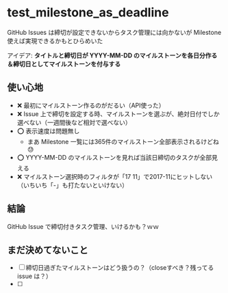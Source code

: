 # test_milestone_as_deadline
GitHub Issues は締切が設定できないからタスク管理には向かないが Milestone 使えば実現できるかもとひらめいた

アイデア: **タイトルと締切日が YYYY-MM-DD のマイルストーンを各日分作る＆締切日としてマイルストーンを付与する**

## 使い心地
- :x: 最初にマイルストーン作るのがだるい（API使った）
- :x: Issue 上で締切を設定する時、マイルストーンを選ぶが、絶対日付でしか選べない（一週間後など相対で選べない）
- :o: 表示速度は問題無し
  - まあ Milestone 一覧には365件のマイルストーン全部表示されるけどね :sweat:
- :o: YYYY-MM-DD のマイルストーンを見れば当該日締切のタスクが全部見える
- :x: マイルストーン選択時のフィルタが「17 11」で2017-11にヒットしない（いちいち「-」も打たないといけない）

## 結論
GitHub Issue で締切付きタスク管理、いけるかも？ｗｗ

## まだ決めてないこと
- [ ] 締切日過ぎたマイルストーンはどう扱うの？（closeすべき？残ってる issue は？）
- [ ] 
